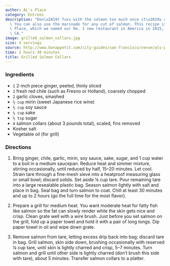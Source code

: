 ```yaml
---
author: AL's Place
category: Entrees
description: "Don\u2019t fuss with the salmon too much once it\u2019s on the grill.\
  \ You can also use the marinade for any cut of salmon. This recipe is from AL's\
  \ Place, which we named our No. 1 new restaurant in America in 2015, in San Francisco,\
  \ CA."
image: grilled_salmon_collars.jpg
size: 4 servings
source: http://www.bonappetit.com/city-guides/san-francisco/venue/als-place
time: 2 hours 30 minutes
title: Grilled Salmon Collars
---
```

### Ingredients

* `1` 2-inch piece ginger, peeled, thinly sliced
* `1` fresh red chile (such as Fresno or Holland), coarsely chopped
* `2` garlic cloves, smashed
* `½ cup` mirin (sweet Japanese rice wine)
* `½ cup` soy sauce
* `¼ cup` sake
* `½ tsp` sugar
* `4` salmon collars (about 3 pounds total), scaled, fins removed
* Kosher salt
* Vegetable oil (for grill)

### Directions

1. Bring ginger, chile, garlic, mirin, soy sauce, sake, sugar, and 1 cup water to a boil in a medium saucepan. Reduce heat and simmer mixture, stirring occasionally, until reduced by half, 15–20 minutes. Let cool. Strain tare through a fine-mesh sieve into a heatproof measuring glass or small bowl; discard solids. Set aside ¼ cup tare. Pour remaining tare into a large resealable plastic bag. Season salmon lightly with salt and place in bag. Seal bag and turn salmon to coat. Chill at least 30 minutes and up to 2 hours (go the full time for the most flavor).

2. Prepare a grill for medium heat. You want moderate heat for fatty fish like salmon so the fat can slowly render while the skin gets nice and crisp. Clean grate well with a wire brush. Just before you set salmon on the grill, fold up a paper towel and hold it with a pair of long tongs. Dip paper towel in oil and wipe down grate.

3. Remove salmon from tare, letting excess drip back into bag; discard tare in bag. Grill salmon, skin side down, brushing occasionally with reserved ¼ cup tare, until skin is lightly charred and crisp, 5–7 minutes. Turn salmon and grill until other side is lightly charred (don’t brush this side with tare), about 5 minutes. Transfer salmon collars to a platter.